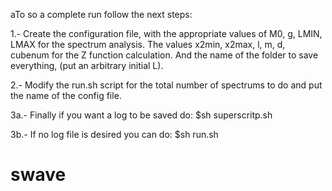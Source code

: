 aTo so a complete run follow the next steps:

1.- Create the configuration file, with the appropriate
values of M0, g, LMIN, LMAX for the spectrum analysis.
The values x2min, x2max, l, m, d, cubenum for the Z function
calculation. And the name of the folder to save everything,
(put an arbitrary initial L).

2.- Modify the run.sh script for the total number of 
spectrums to do and put the name of the config file.

3a.- Finally if you want a log to be saved do:
$sh superscritp.sh

3b.- If no log file is desired you can do:
$sh run.sh

# swave
